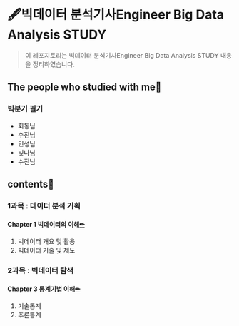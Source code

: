 # 🖋빅데이터 분석기사Engineer Big Data Analysis STUDY

> 이 레포지토리는 빅데이터 분석기사Engineer Big Data Analysis STUDY 내용을 정리하였습니다.
>

## The people who studied with me🤝<a id="people"></a>
### 빅분기 필기
* 회동님
* 수진님
* 민성님
* 빛나님
* 수진님

## contents📑<a id="contents"></a>

### 1과목 : 데이터 분석 기획
#### Chapter 1 빅데이터의 이해[✏](./1_1.md)

1. 빅데이터 개요 및 활용
2. 빅데이터 기술 및 제도



### 2과목 : 빅데이터 탐색

#### Chapter 3 통계기법 이해[✏](./2_3.md)

1. 기술통계
2. 추론통계



#### 


